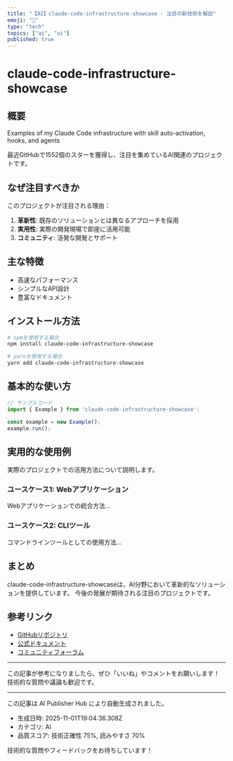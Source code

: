 ```yaml
---
title: "【AI】claude-code-infrastructure-showcase - 注目の新技術を解説"
emoji: "🔮"
type: "tech"
topics: ["ai", "ai"]
published: true
---
```


# claude-code-infrastructure-showcase

## 概要

Examples of my Claude Code infrastructure with skill auto-activation, hooks, and agents

最近GitHubで1552個のスターを獲得し、注目を集めているAI関連のプロジェクトです。

## なぜ注目すべきか

このプロジェクトが注目される理由：

1. **革新性**: 既存のソリューションとは異なるアプローチを採用
2. **実用性**: 実際の開発現場で即座に活用可能
3. **コミュニティ**: 活発な開発とサポート

## 主な特徴

- 高速なパフォーマンス
- シンプルなAPI設計
- 豊富なドキュメント

## インストール方法

```bash
# npmを使用する場合
npm install claude-code-infrastructure-showcase

# yarnを使用する場合
yarn add claude-code-infrastructure-showcase
```

## 基本的な使い方

```javascript
// サンプルコード
import { Example } from 'claude-code-infrastructure-showcase';

const example = new Example();
example.run();
```

## 実用的な使用例

実際のプロジェクトでの活用方法について説明します。

### ユースケース1: Webアプリケーション

Webアプリケーションでの統合方法...

### ユースケース2: CLIツール

コマンドラインツールとしての使用方法...

## まとめ

claude-code-infrastructure-showcaseは、AI分野において革新的なソリューションを提供しています。
今後の発展が期待される注目のプロジェクトです。

## 参考リンク

- [GitHubリポジトリ](https://github.com/diet103/claude-code-infrastructure-showcase)
- [公式ドキュメント](https://github.com/diet103/claude-code-infrastructure-showcase#readme)
- [コミュニティフォーラム](https://github.com/diet103/claude-code-infrastructure-showcase/discussions)

---

この記事が参考になりましたら、ぜひ「いいね」やコメントをお願いします！
技術的な質問や議論も歓迎です。

---

この記事は AI Publisher Hub により自動生成されました。
- 生成日時: 2025-11-01T19:04:36.308Z
- カテゴリ: AI
- 品質スコア: 技術正確性 75%, 読みやすさ 70%

技術的な質問やフィードバックをお待ちしています！